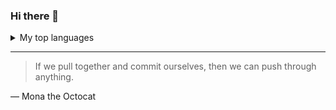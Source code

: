 ### Hi there 👋


<details>
<summary>My top languages</summary>

| Rank | Languages |
|-----:|-----------|
|     1| Typescript|
|     2| Python    |

</details>

---
> If we pull together and commit ourselves, then we can push through anything.

— Mona the Octocat


<!--
**Alfredoes234/Alfredoes234** is a ✨ _special_ ✨ repository because its `README.md` (this file) appears on your GitHub profile.

Here are some ideas to get you started:

- 🔭 I’m currently working on ...
- 🌱 I’m currently learning ...
- 👯 I’m looking to collaborate on ...
- 🤔 I’m looking for help with ...
- 💬 Ask me about ...
- 📫 How to reach me: ...
- 😄 Pronouns: ...
- ⚡ Fun fact: ...
-->
